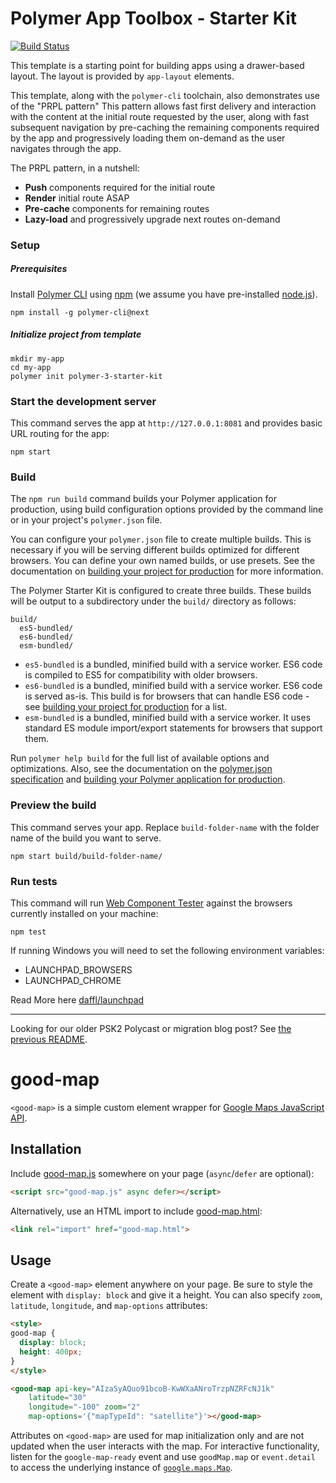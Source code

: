 # Polymer App Toolbox - Starter Kit

[![Build Status](https://travis-ci.org/Polymer/polymer-starter-kit.svg?branch=master)](https://travis-ci.org/Polymer/polymer-starter-kit)

This template is a starting point for building apps using a drawer-based
layout. The layout is provided by `app-layout` elements.

This template, along with the `polymer-cli` toolchain, also demonstrates use
of the "PRPL pattern" This pattern allows fast first delivery and interaction with
the content at the initial route requested by the user, along with fast subsequent
navigation by pre-caching the remaining components required by the app and
progressively loading them on-demand as the user navigates through the app.

The PRPL pattern, in a nutshell:

* **Push** components required for the initial route
* **Render** initial route ASAP
* **Pre-cache** components for remaining routes
* **Lazy-load** and progressively upgrade next routes on-demand

### Setup

##### Prerequisites

Install [Polymer CLI](https://github.com/Polymer/polymer-cli) using
[npm](https://www.npmjs.com) (we assume you have pre-installed [node.js](https://nodejs.org)).

    npm install -g polymer-cli@next

##### Initialize project from template

    mkdir my-app
    cd my-app
    polymer init polymer-3-starter-kit

### Start the development server

This command serves the app at `http://127.0.0.1:8081` and provides basic URL
routing for the app:

    npm start

### Build

The `npm run build` command builds your Polymer application for production, using build configuration options provided by the command line or in your project's `polymer.json` file.

You can configure your `polymer.json` file to create multiple builds. This is necessary if you will be serving different builds optimized for different browsers. You can define your own named builds, or use presets. See the documentation on [building your project for production](https://www.polymer-project.org/3.0/toolbox/build-for-production) for more information.

The Polymer Starter Kit is configured to create three builds. These builds will be output to a subdirectory under the `build/` directory as follows:

```
build/
  es5-bundled/
  es6-bundled/
  esm-bundled/
```

* `es5-bundled` is a bundled, minified build with a service worker. ES6 code is compiled to ES5 for compatibility with older browsers.
* `es6-bundled` is a bundled, minified build with a service worker. ES6 code is served as-is. This build is for browsers that can handle ES6 code - see [building your project for production](https://www.polymer-project.org/3.0/toolbox/build-for-production#compiling) for a list.
* `esm-bundled` is a bundled, minified build with a service worker. It uses standard ES module import/export statements for browsers that support them.

Run `polymer help build` for the full list of available options and optimizations. Also, see the documentation on the [polymer.json specification](https://www.polymer-project.org/3.0/docs/tools/polymer-json) and [building your Polymer application for production](https://www.polymer-project.org/3.0/toolbox/build-for-production).

### Preview the build

This command serves your app. Replace `build-folder-name` with the folder name of the build you want to serve.

    npm start build/build-folder-name/

### Run tests

This command will run [Web Component Tester](https://github.com/Polymer/web-component-tester)
against the browsers currently installed on your machine:

    npm test

If running Windows you will need to set the following environment variables:

- LAUNCHPAD_BROWSERS
- LAUNCHPAD_CHROME

Read More here [daffl/launchpad](https://github.com/daffl/launchpad#environment-variables-impacting-local-browsers-detection)

---

Looking for our older PSK2 Polycast or migration blog post? See [the previous README](https://github.com/Polymer/polymer-starter-kit/blob/v3.2.1/README.md).


# good-map

`<good-map>` is a simple custom element wrapper for [Google Maps JavaScript API](https://developers.google.com/maps/documentation/javascript/).

## Installation

Include [good-map.js](good-map.js) somewhere on your page (`async`/`defer` are optional):

```html
<script src="good-map.js" async defer></script>
```

Alternatively, use an HTML import to include [good-map.html](good-map.html):

```html
<link rel="import" href="good-map.html">
```

## Usage

Create a `<good-map>` element anywhere on your page. Be sure to style the element with `display: block` and give it a height. You can also specify `zoom`, `latitude`, `longitude`, and `map-options` attributes:

<!--
```
<custom-element-demo>
  <template>
    <script src="good-map.js" async defer></script>
    <next-code-block></next-code-block>
  </template>
</custom-element-demo>
```
-->
```html
<style>
good-map {
  display: block;
  height: 400px;
}
</style>

<good-map api-key="AIzaSyAQuo91bcoB-KwWXaANroTrzpNZRFcNJ1k"
    latitude="30"
    longitude="-100" zoom="2"
    map-options='{"mapTypeId": "satellite"}'></good-map>
```

Attributes on `<good-map>` are used for map initialization only and are not updated when the user interacts with the map. For interactive functionality, listen for the `google-map-ready` event and use `goodMap.map` or `event.detail` to access the underlying instance of [`google.maps.Map`](https://developers.google.com/maps/documentation/javascript/3.exp/reference#Map).

